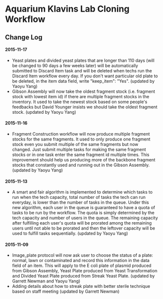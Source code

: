 Aquarium Klavins Lab Cloning Workflow
===
Change Log
---
#### 2015-11-17
* Yeast plates and divided yeast plates that are longer than 110 days (will be changed to 90 days a few weeks later) will be automatically submitted to Discard Item task and will be deleted when techs run the Discard Item workflow every day. If you don't want particular old plate to be deleted, in the item data field, write "keep_item": "Yes". (updated by Yaoyu Yang)
* Gibson Assembly will now take the oldest fragment stock (i.e. fragment stock with lowest item id) if there are multiple fragment stocks in the inventory. It used to take the newest stock based on some people's feedbacks but David Younger insists we should take the oldest fragment stock. (updated by Yaoyu Yang)

#### 2015-11-16
* Fragment Construction workflow will now produce multiple fragment stocks for the same fragments. It used to only produce one fragment stock even you submit multiple of the same fragments but now changed. Just submit multiple tasks for making the same fragment stocks or in one task enter the same fragment id multiple times. This improvement should help us producing more of the backbone fragment stocks that constantly used and running out in the Gibson Assembly. (updated by Yaoyu Yang)

#### 2015-11-13
* A smart and fair algorithm is implemented to determine which tasks to run when the tech capacity, total number of tasks the tech can run everyday, is lower than the number of tasks in the queue. Under this new algorithm, each user in the queue is guaranteed to have a quota of tasks to be run by the workflow. The quota is simply determined by the tech capacity and number of users in the queue. The remaining capacity after fulfilling each user's quota will be prorated among the remaining users until not able to be prorated and then the leftover capacity will be used to fulfill tasks sequentially. (updated by Yaoyu Yang)

#### 2015-11-09
* Image_plate protocol will now ask user to choose the status of a plate: normal, lawn or contaminated and record this information in the data field of an item. This will apply to the E coli plate of plasmid produced from Gibson Assembly, Yeast Plate produced from Yeast Transformation and Divided Yeast Plate produced from Streak Yeast Plate. (updated by Garrett Newman and Yaoyu Yang)
* Adding details about how to streak plate with better sterile technique based on staff meeting (updated by Garrett Newman)
